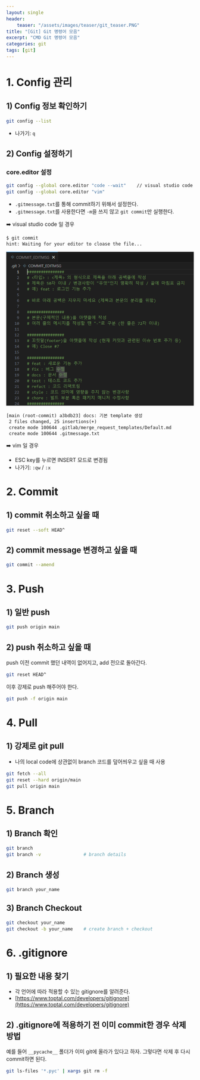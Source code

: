 ```yaml
---
layout: single
header:
    teaser: "/assets/images/teaser/git_teaser.PNG"
title: "[Git] Git 명령어 모음"
excerpt: "CMD Git 명령어 모음"
categories: git
tags: [git]
---
```


# 1. Config 관리
## 1) Config 정보 확인하기

```bash
git config --list
```

* 나가기:  `q`

## 2) Config 설정하기

### core.editor 설정

```bash
git config --global core.editor "code --wait"    // visual studio code
git config --global core.editor "vim"
```

* `.gitmessage.txt`를 통해 commit하기 위해서 설정한다.
* `.gitmessage.txt`를 사용한다면 `-m`을 쓰지 않고 `git commit`만 실행한다.

➡️ visual studio code 일 경우

```
$ git commit
hint: Waiting for your editor to cloase the file...
```

<p style="text-align:center;">
    <img src="/assets/images/git/git_config_vscode.png">
</p>

```
[main (root-commit) a3bdb23] docs: 기본 template 생성
 2 files changed, 25 insertions(+)
 create mode 100644 .gitlab/merge_request_templates/Default.md
 create mode 100644 .gitmessage.txt
```

➡️ vim 일 경우

* ESC key를 누르면 INSERT 모드로 변경됨
* 나가기: `:qw` / `:x`


# 2. Commit

## 1) commit 취소하고 싶을 때

```bash
git reset --soft HEAD^
```

## 2) commit message 변경하고 싶을 때

```bash
git commit --amend
```


# 3. Push

## 1) 일반 push

```bash
git push origin main
```

## 2) push 취소하고 싶을 때

push 이전 commit 했던 내역이 없어지고, add 전으로 돌아간다.

```bash
git reset HEAD^
```

이후 강제로 push 해주어야 한다.

```bash
git push -f origin main
```

# 4. Pull
## 1) 강제로 git pull

* 나의 local code에 상관없이 branch 코드를 덮어씌우고 싶을 때 사용

```bash
git fetch --all
git reset --hard origin/main
git pull origin main
```


# 5. Branch

## 1) Branch 확인

```bash
git branch
git branch -v                # branch details 
```

## 2) Branch 생성

```bash
git branch your_name
```

## 3) Branch Checkout

```bash
git checkout your_name
git checkout -b your_name    # create branch + checkout
```

# 6. .gitignore

## 1) 필요한 내용 찾기

* 각 언어에 따라 적용할 수 있는 gitignore를 알려준다.
* [https://www.toptal.com/developers/gitignore](https://www.toptal.com/developers/gitignore)

## 2) .gitignore에 적용하기 전 이미 commit한 경우 삭제 방법

예를 들어 `__pycache__` 폴더가 이미 git에 올라가 있다고 하자. 그렇다면 삭제 후 다시 commit하면 된다.

```bash
git ls-files '*.pyc' | xargs git rm -f
```